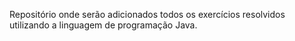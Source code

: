 Repositório onde serão adicionados todos os exercícios resolvidos utilizando a linguagem de programação Java.